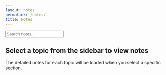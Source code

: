 ```yaml
---
layout: notes
permalink: /notes/
title: Notes
---
```


<div class="search-container">
  <input type="text" class="search-input" placeholder="Search notes...">
</div>

<div class="note-section">
  <h2>Select a topic from the sidebar to view notes</h2>
  <p>The detailed notes for each topic will be loaded when you select a specific section.</p>
</div>